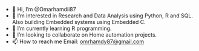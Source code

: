 - 👋 Hi, I’m @Omarhamdii87
- 👀 I’m interested in Research and Data Analysis using Python, R and SQL. Also building Embedded systems using Embedded C.  
- 🌱 I’m currently learning R programming.
- 💞️ I’m looking to collaborate on Home automation projects.
- 📫 How to reach me Email: omrhamdy87@gmail.com

<!---
Omarhamdii87/Omarhamdii87 is a ✨ special ✨ repository because its `README.md` (this file) appears on your GitHub profile.
You can click the Preview link to take a look at your changes.
--->
